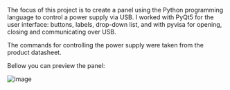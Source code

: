 The focus of this project is to create a panel using the Python programming language to control a power supply via USB. I worked with PyQt5 for the user interface: buttons, labels, drop-down list, and with pyvisa for opening, closing and communicating over USB.

The commands for controlling the power supply were taken from the product datasheet.

Bellow you can preview the panel:

![image](https://github.com/user-attachments/assets/f50a1588-a76a-499f-bc79-6a2cdcae514a)










